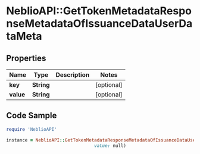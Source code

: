 # NeblioAPI::GetTokenMetadataResponseMetadataOfIssuanceDataUserDataMeta

## Properties
Name | Type | Description | Notes
------------ | ------------- | ------------- | -------------
**key** | **String** |  | [optional] 
**value** | **String** |  | [optional] 

## Code Sample

```ruby
require 'NeblioAPI'

instance = NeblioAPI::GetTokenMetadataResponseMetadataOfIssuanceDataUserDataMeta.new(key: null,
                                 value: null)
```


